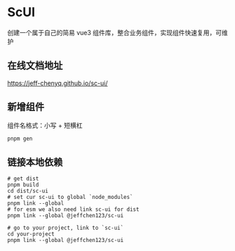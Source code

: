 # ScUI

创建一个属于自己的简易 vue3 组件库，整合业务组件，实现组件快速复用，可维护

## 在线文档地址

https://jeff-chenyq.github.io/sc-ui/

## 新增组件

组件名格式：小写 + 短横杠

```ts
pnpm gen
```

## 链接本地依赖

```shell
# get dist
pnpm build
cd dist/sc-ui
# set cur sc-ui to global `node_modules`
pnpm link --global
# for esm we also need link sc-ui for dist
pnpm link --global @jeffchen123/sc-ui

# go to your project, link to `sc-ui`
cd your-project
pnpm link --global @jeffchen123/sc-ui
```
